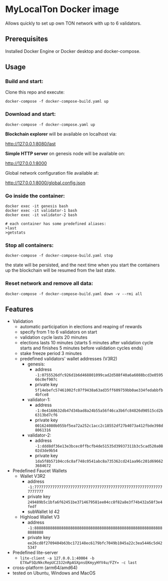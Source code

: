 # MyLocalTon Docker image
Allows quickly to set up own TON network with up to 6 validators.

## Prerequisites

Installed Docker Engine or Docker desktop and docker-compose.

## Usage

### Build and start:

Clone this repo and execute:

```docker-compose -f docker-compose-build.yaml up```

### Download and start:

```docker-compose -f docker-compose.yaml up```

**Blockchain explorer** will be available on localhost via:

http://127.0.0.1:8080/last

**Simple HTTP server** on genesis node will be available on: 

http://127.0.0.1:8000

Global network configuration file available at:

http://127.0.0.1:8000/global.config.json

### Go inside the container:

```
docker exec -it genesis bash
docker exec -it validator-1 bash
docker exec -it validator-2 bash

# each container has some predefined aliases:
>last
>getstats
```

### Stop all containers:

```docker-compose -f docker-compose-build.yaml stop```

the state will be persisted, and the next time when you start the containers up the blockchain will be resumed from the last state.

### Reset network and remove all data:

```docker-compose -f docker-compose-build.yaml down -v --rmi all```

## Features

* Validation
  * automatic participation in elections and reaping of rewards  
  * specify from 1 to 6 validators on start
  * validation cycle lasts 20 minutes
  * elections lasts 10 minutes (starts 5 minutes after validation cycle starts and finishes 5 minutes before validation cycles ends)
  * stake freeze period 3 minutes
  * predefined validators' wallet addresses (V3R2)
    * genesis: 
      * address ```-1:0755526dfc926d1b6d468801099cad2d588f40a6a6088bcd3e059566c0ef907c```
      * private key ```5f14ebefc57461002fc07f9438a63ad35ff609759bb0ae334fedabbfb4bfce8```
    * validator-1: 
      * address ```-1:0e4160632db47d34bad8a24b55a56f46ca3b6fc84826d90515cd2b6313bd7cf6```
      * private key  ```001624080b055bf5ea72a252c1acc2c18552df27b4073a412fbde398d8061316```
    * validator-2: 
      * address ```-1:ddd8df36e13e3bcec0ffbcfb4de51535d39937311b3c5cad520a0802d3de9b54```
      * private key ```1da5f8b57104cc6c8af748c0541abc8a735362cd241aa96c201d696623684672```
* Predefined Faucet Wallets
  * Wallet V3R2
    * address ```-1:7777777777777777777777777777777777777777777777777777777777777777```
    * private key ```249489b5c1bfa6f62451be3714679581ee04cc8f82a8e3f74b432a58f3e4fedf```
    * subWallet Id 42
  * Highload Wallet V3
    * address ```-1:8888888888888888888888888888888888888888888888888888888888888888```
    * private key ```ee26cd8f2709404b63bc172148ec6179bfc7049b1045a22c3ea5446c5d425347```   
* Predefined lite-server
  * ```lite-client -a 127.0.0.1:40004 -b E7XwFSQzNkcRepUC23J2nRpASXpnsEKmyyHYV4u/FZY= -c last```
* cross-platform (arm64/amd64)
* tested on Ubuntu, Windows and MacOS